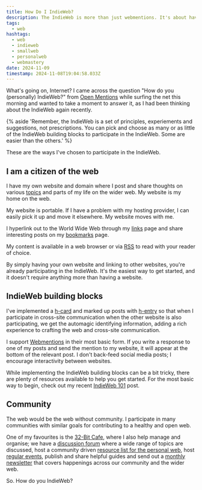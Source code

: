 ```yaml
---
title: How Do I IndieWeb?
description: The IndieWeb is more than just webmentions. It's about having your own website, sharing links to other websites, and being part of communities that work towards building a better web.
tags:
  - web
hashtags:
  - web
  - indieweb
  - smallweb
  - personalweb
  - webmastery
date: 2024-11-09
timestamp: 2024-11-08T19:04:58.033Z
---
```


What's going on, Internet? I came across the question "How do you (personally) IndieWeb?" from [Open Mentions](https://openmentions.com/news/question-of-the-week/how-do-you-personally-indieweb/) while surfing the net this morning and wanted to take a moment to answer it, as I had been thinking about the IndieWeb again recently.

{% aside 'Remember, the IndieWeb is a set of principles, experiements and suggestions, not prescriptions. You can pick and choose as many or as little of the IndieWeb building blocks to participate in the IndieWeb. Some are easier than the others.' %}

These are the ways I've chosen to participate in the IndieWeb.

## I am a citizen of the web

I have my own website and domain where I post and share thoughts on various [topics](/tags/) and parts of my life on the wider web. My website is my home on the web.

My website is portable. If I have a problem with my hosting provider, I can easily pick it up and move it elsewhere. My website moves with me.

I hyperlink out to the World Wide Web through my [links](/links/) page and share interesting posts on my [bookmarks](/bookmarks/) page.

My content is available in a web browser or via [RSS](/feeds/) to read with your reader of choice.

By simply having your own website and linking to other websites, you're already participating in the IndieWeb. It's the easiest way to get started, and it doesn't require anything more than having a website.

## IndieWeb building blocks

I've implemented a [h-card](https://indiewebify.me/validate-h-card/?url=https%3A%2F%2Fflamedfury.com%2F) and marked up posts with [h-entry](https://indiewebify.me/validate-h-entry/?url=https%3A%2F%2Fflamedfury.com%2Fposts%2Fthe-death-of-slim-shady%2F) so that when I participate in cross-site communication when the other website is also participating, we get the automagic identifying information, adding a rich experience to crafting the web and cross-site communication.

I support [Webmentions](https://flamedfury.com/posts/whats-your-style/#webmention) in their most basic form. If you write a response to one of my posts and send the mention to my website, it will appear at the bottom of the relevant post. I don't back-feed social media posts; I encourage interactivity between websites.

While implementing the IndieWeb building blocks can be a bit tricky, there are plenty of resources available to help you get started. For the most basic way to begin, check out my recent [IndieWeb 101](/posts/indieweb-101/) post.

## Community

The web would be the web without community. I participate in many communities with similar goals for contributing to a healthy and open web.

One of my favourites is the [32-Bit Cafe](https://32bit.cafe/), where I also help manage and organise; we have a [discussion forum](https://discourse.32bit.cafe/) where a wide range of topics are discussed, host a community driven [resource list for the personal web](https://discourse.32bit.cafe/t/resources-list-for-the-personal-web/49), host [regular events](https://32bit.cafe/events/), publish and share helpful guides and send out a [monthly newsletter](https://listmonk.32bit.cafe/archive) that covers happenings across our community and the wider web.

So. How do you IndieWeb?
